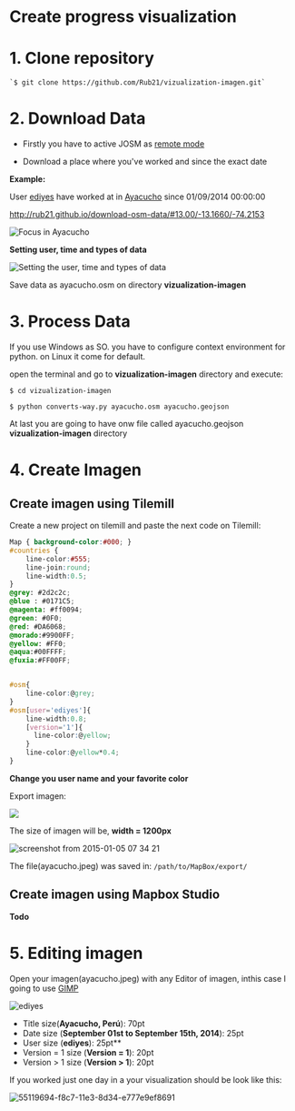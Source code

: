 Create progress visualization
=============================

# 1. Clone repository
	
	`$ git clone https://github.com/Rub21/vizualization-imagen.git`
	

# 2. Download Data

- Firstly you have to active JOSM as [remote mode](https://cloud.githubusercontent.com/assets/1152236/5185379/138afea8-748d-11e4-801a-19d7dbc2b99e.png)


- Download a place where you've worked and since the exact date

**Example:**

User [ediyes](http://www.openstreetmap.org/user/ediyes) have worked at in [Ayacucho](http://www.openstreetmap.org/#map=13/-13.1677/-74.2040) since 01/09/2014 00:00:00

http://rub21.github.io/download-osm-data/#13.00/-13.1660/-74.2153

![Focus in Ayacucho](https://cloud.githubusercontent.com/assets/1152236/5608852/3521968a-945e-11e4-932e-19ca396adef6.png)

**Setting user, time and types of data**

![Setting the user, time and types of data](https://cloud.githubusercontent.com/assets/1152236/5608908/81cd9bae-945f-11e4-848a-bae1161f4000.png)


Save data as ayacucho.osm on directory **vizualization-imagen**


# 3. Process Data

If you use Windows as SO. you have to configure context environment for python.
on Linux it come for default.

open the terminal and go to **vizualization-imagen** directory and execute:

`$ cd vizualization-imagen`

`$ python converts-way.py ayacucho.osm ayacucho.geojson`

 At last you are going to have onw file called ayacucho.geojson **vizualization-imagen** directory

# 4. Create Imagen

## Create imagen using Tilemill

Create a new project on tilemill and paste the next code on Tilemill:

```css
Map { background-color:#000; }
#countries {
	line-color:#555;
	line-join:round;
	line-width:0.5;
}
@grey: #2d2c2c;
@blue : #0171C5;
@magenta: #ff0094;
@green: #0F0;
@red: #DA6068;
@morado:#9900FF;
@yellow: #FF0;
@aqua:#00FFFF;
@fuxia:#FF00FF;


#osm{
	line-color:@grey;
}
#osm[user='ediyes']{
    line-width:0.8;
    [version='1']{
      line-color:@yellow;
    }
	line-color:@yellow*0.4;
}

```
**Change you user name and your favorite color**

Export imagen:

![](https://cloud.githubusercontent.com/assets/1152236/5613122/4e54097c-94ad-11e4-8b24-73a259da6b71.png)


The size of imagen will be, **width = 1200px**

![screenshot from 2015-01-05 07 34 21](https://cloud.githubusercontent.com/assets/1152236/5613145/96500c26-94ad-11e4-9147-5ff5a6cf7ac7.png)

The file(ayacucho.jpeg) was saved in: `/path/to/MapBox/export/`


## Create imagen using Mapbox Studio

**Todo**

# 5. Editing imagen

Open your imagen(ayacucho.jpeg) with any Editor of imagen, inthis case I going to use [GIMP](http://www.gimp.org/)

![ediyes](https://cloud.githubusercontent.com/assets/1152236/5613329/b6935c88-94b0-11e4-8cb5-abea20cee446.jpeg)

- Title size(**Ayacucho, Perú**): 70pt
- Date size (**September 01st to September 15th, 2014**): 25pt
- User size (**ediyes**): 25pt**
- Version = 1 size (**Version = 1**): 20pt
- Version > 1 size (**Version > 1**): 20pt

If you worked just one day in a your visualization should be look like this:


![55119694-f8c7-11e3-8d34-e777e9ef8691](https://cloud.githubusercontent.com/assets/1152236/5613468/bfb7cee6-94b2-11e4-91a3-9bfed4ead10f.jpeg)